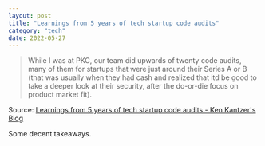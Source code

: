 ```yaml
---
layout: post
title: "Learnings from 5 years of tech startup code audits"
category: "tech"
date: 2022-05-27
---
```


> While I was at PKC, our team did upwards of twenty code audits, many of them for startups that were just around their Series A or B (that was usually when they had cash and realized that itd be good to take a deeper look at their security, after the do-or-die focus on product market fit).

Source: [Learnings from 5 years of tech startup code audits - Ken Kantzer's Blog](https://kenkantzer.com/learnings-from-5-years-of-tech-startup-code-audits/)

Some decent takeaways.
